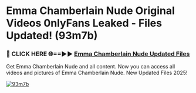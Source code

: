 # Emma Chamberlain Nude Original Videos 0nlyFans Leaked - Files Updated! (93m7b)

<h3>🔴 CLICK HERE 🌐==►► <a href="https://tinyurl.com/52m3yx9h" rel="nofollow">Emma Chamberlain Nude Updated Files</a></h3>

Get Emma Chamberlain Nude and all content. Now you can access all videos and pictures of Emma Chamberlain Nude. New Updated Files 2025!

[![93m7b](https://i.imgur.com/TnHtlc8.gif)](https://tinyurl.com/52m3yx9h)
